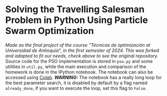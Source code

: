 Solving the Travelling Salesman Problem in Python Using Particle Swarm Optimization
===================
*Made as the final project of the course "Técnicas de optimización at Universidad de Antioquia", in the first semester of 2024.*
*This was forked and adapted to fit our needs, check above to see the original repository.*
Source code for the PSO implementation is stored in `pso.py` and some utilities in `util.py`, while the main execution and comparison of the homework is done in the IPython notebook.
The notebook can also be accessed using [Colab](https://drive.google.com/file/d/1Xc9W6GYYreXln-AIk6EIF3LtEvkqshqn/view?usp=sharing).
***WARNING:*** The notebook has a really long loop for the best parameter search, it is disabled by default by a flag named `already_done`, if you want to execute the loop, set this flag to `False`.
